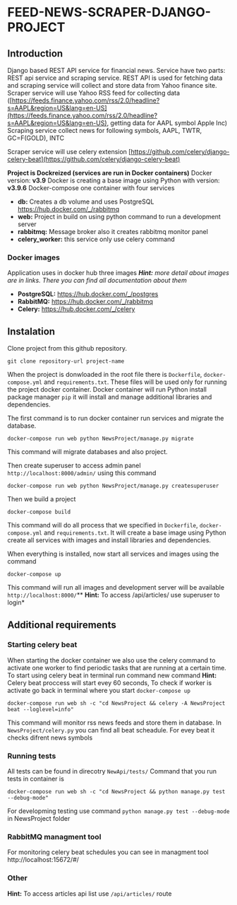 # FEED-NEWS-SCRAPER-DJANGO-PROJECT

## Introduction
Django based REST API service for financial news. Service have two parts: REST api service and scraping service.
REST API is used for fetching data and scraping service will collect and store data from Yahoo finance site.
Scraper service will use Yahoo RSS feed for collecting data ([https://feeds.finance.yahoo.com/rss/2.0/headline?s=AAPL&region=US&lang=en-US](https://feeds.finance.yahoo.com/rss/2.0/headline?s=AAPL&region=US&lang=en-US), getting data for AAPL symbol Apple Inc)
Scraping service collect news for following symbols, AAPL, TWTR, GC=F(GOLD), INTC

Scraper service will use celery extension [https://github.com/celery/django-celery-beat](https://github.com/celery/django-celery-beat)

**Project is Dockreized (services are run in Docker containers)**
Docker version: **v3.9**
Docker is creating a base image using Python with version: **v3.9.6**
Docker-compose one container with four services
 - **db:**  Creates a db volume and uses PostgreSQL https://hub.docker.com/_/rabbitmq
 - **web:** Project in build on using python command to run a development server
 -  **rabbitmq:** Message broker also it creates rabbitmq monitor panel
 -  **celery_worker:** this service only use celery command
 
 ### Docker images
 Application uses in docker hub three images
 ***Hint:** more detail about images are in links. There  you can find all documentation about them*
 
 - **PostgreSQL:**  https://hub.docker.com/_/postgres
 - **RabbitMQ:**  https://hub.docker.com/_/rabbitmq
 - **Celery:** https://hub.docker.com/_/celery

## Instalation
Clone project from this github repository.

    git clone repository-url project-name

When the project is donwloaded in the root file there is `Dockerfile`, `docker-compose.yml` and `requirements.txt`.
These files will be used only for running the project docker container.
Docker container will run Python install package manager `pip` it will install and manage additional libraries and dependencies.

The first command is to run docker container run services and migrate the database.

    docker-compose run web python NewsProject/manage.py migrate

This command will migrate databases and also project.

Then create superuser to access admin panel `http://localhost:8000/admin/` using this command

    docker-compose run web python NewsProject/manage.py createsuperuser

Then we build a project

    docker-compose build

This command will do all process that we specified in `Dockerfile`, `docker-compose.yml` and `requirements.txt`. It will create a base image using Python create all services with images and install libraries and dependencies.

When everything is installed, now start all services and images using the command

    docker-compose up

This command will run all images and development server will be available  `http://localhost:8000/`**
**Hint:** To access /api/articles/ use superuser to login*

## Additional requirements
### Starting celery beat
When starting the docker container we also use the celery command to activate one worker to find periodic tasks that are running at a certain time. To start using celery beat in terminal run command new command
**Hint:** Celery beat proccess will start evey 60 seconds, To check if worker is activate go back in terminal where you start `docker-compose up`

    docker-compose run web sh -c "cd NewsProject && celery -A NewsProject beat --loglevel=info"

This command will monitor rss news feeds and store them in database. In `NewsProject/celery.py` you can find all beat scheadule. For evey beat it checks difrent news symbols

### Running tests
All tests can be found in direcotry `NewApi/tests/`
Command that you run tests in container is

    docker-compose run web sh -c "cd NewsProject && python manage.py test --debug-mode"
For developming testing use command `python manage.py test --debug-mode` in NewsProject folder

### RabbitMQ managment tool
For monitoring celery beat schedules you can see in managment tool http://localhost:15672/#/

### Other
**Hint:** To access articles api list use `/api/articles/` route